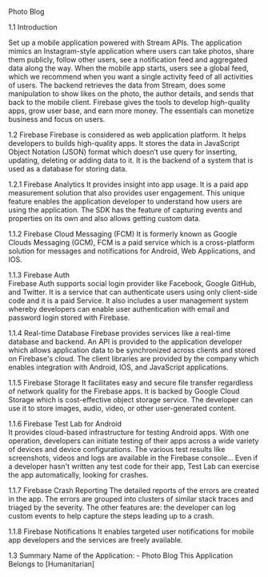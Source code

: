 Photo Blog

1.1 Introduction

Set up a mobile application powered with Stream APIs. The application mimics an Instagram-style application where users can take photos, share them publicly, follow other users, see a notification feed and aggregated data along the way.  When the mobile app starts, users see a global feed, which we recommend when you want a single activity feed of all activities of users. The backend retrieves the data from Stream, does some manipulation to show likes on the photo, the author details, and sends that back to the mobile client. Firebase gives the tools to develop high-quality apps, grow user base, and earn more money. The essentials can monetize business and focus on users.

1.2 Firebase
Firebase is considered as web application platform. It helps developers to builds high-quality apps. It stores the data in JavaScript Object Notation (JSON) format which doesn’t use  query for inserting, updating, deleting or adding data to it. It is the backend of a system that is used as a database for storing data. 

1.2.1 Firebase Analytics 
It provides insight into app usage. It is a paid app measurement solution that also provides user engagement. This unique feature enables the application developer to understand how users are using the application. The SDK has the feature of capturing events and properties on its own and also allows getting custom data.

1.1.2 Firebase Cloud Messaging (FCM) 
It  is formerly known  as Google Clouds  Messaging (GCM), FCM is a  paid service which is  a cross-platform solution for messages  and  notifications  for Android,  Web  Applications, 
and IOS. 

1.1.3 Firebase Auth  
Firebase Auth supports  social login provider  like Facebook, Google  GitHub,  and  Twitter.  It is  a  service  that  can authenticate users using only client-side code and it is a paid 
Service. It also includes a user management system whereby developers can enable user authentication with email and password login stored with Firebase. 

1.1.4 Real-time Database 
Firebase provides services like a real-time database and backend.  An  API  is  provided  to  the  application  developer which  allows  application  data  to  be  synchronized  across clients and stored on Firebase's cloud. The client libraries are provided by the company which enables integration with Android, IOS, and JavaScript applications. 

1.1.5 Firebase Storage 
It facilitates easy and secure file transfer regardless of network quality for the Firebase apps.  It is backed by Google Cloud Storage which is cost-effective object storage service.  The developer can use it to store images, audio, video, or other user-generated content. 

1.1.6 Firebase Test Lab for Android  
It provides cloud-based infrastructure for testing Android apps.  With one operation, developers  can initiate testing  of  their  apps  across  a  wide  variety  of  devices  and  device configurations.  The various test results like screenshots, videos and logs are available in the Firebase console... Even if a developer hasn't written any test code for their app, Test Lab can exercise the app automatically, looking for crashes. 

1.1.7 Firebase Crash Reporting 
The detailed reports of the errors are created in the app. The errors are grouped into clusters of similar stack traces and triaged by the severity. The other features are:  the developer can log custom events to help capture the steps leading up to a crash. 

1.1.8 Firebase Notifications 
It enables targeted user notifications for mobile app developers and the services are freely available. 

1.3    Summary
Name of the Application: - Photo Blog
This Application Belongs to [Humanitarian]
